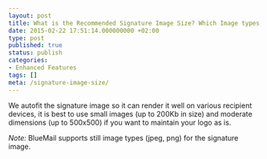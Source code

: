 ```yaml
---
layout: post
title: What is the Recommended Signature Image Size? Which Image types are supported for Signature?
date: 2015-02-22 17:51:14.000000000 +02:00
type: post
published: true
status: publish
categories:
- Enhanced Features
tags: []
meta: /signature-image-size/
---
```


We autofit the signature image so it can render it well on various recipient devices, it is best to use small images (up to 200Kb in size) and moderate dimensions (up to 500x500) if you want to maintain your logo as is.

*Note:* BlueMail supports still image types (jpeg, png) for the signature image.